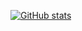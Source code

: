 [![GitHub stats](https://github-readme-stats.vercel.app/api?username=alexander-n&include_all_commits=true&show_icons=true)](https://github.com/anuraghazra/github-readme-stats)

